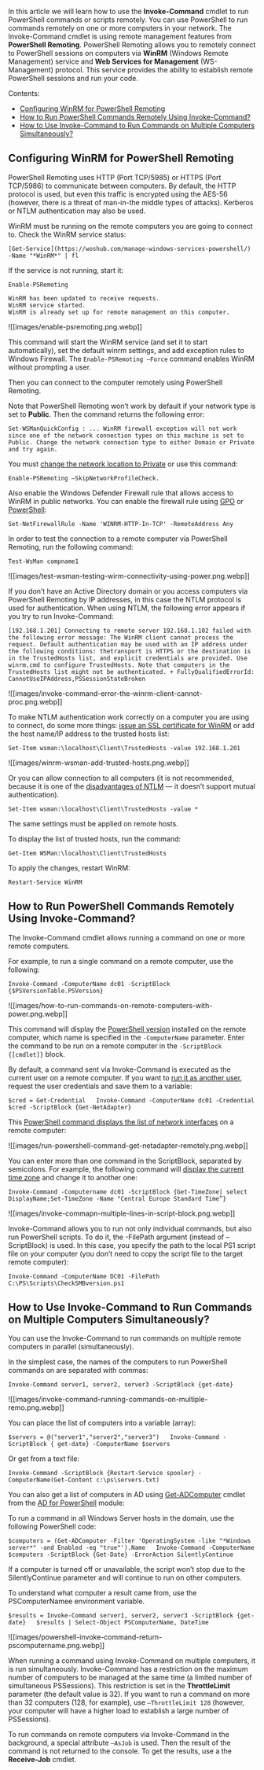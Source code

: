 In this article we will learn how to use the **Invoke-Command** cmdlet to run PowerShell commands or scripts remotely. You can use PowerShell to run commands remotely on one or more computers in your network. The Invoke-Command cmdlet is using remote management features from **PowerShell Remoting**. PowerShell Remoting allows you to remotely connect to PowerShell sessions on computers via **WinRM** (Windows Remote Management) service and **Web Services for Management** (WS-Management) protocol. This service provides the ability to establish remote PowerShell sessions and run your code.

Contents:

*   [Configuring WinRM for PowerShell Remoting](https://woshub.com/invoke-command-run-powershell-scripts-remotely/#h2_1)
*   [How to Run PowerShell Commands Remotely Using Invoke-Command?](https://woshub.com/invoke-command-run-powershell-scripts-remotely/#h2_2)
*   [How to Use Invoke-Command to Run Commands on Multiple Computers Simultaneously?](https://woshub.com/invoke-command-run-powershell-scripts-remotely/#h2_3)

Configuring WinRM for PowerShell Remoting
-----------------------------------------

PowerShell Remoting uses HTTP (Port TCP/5985) or HTTPS (Port TCP/5986) to communicate between computers. By default, the HTTP protocol is used, but even this traffic is encrypted using the AES-56 (however, there is a threat of man-in-the middle types of attacks). Kerberos or NTLM authentication may also be used.

WinRM must be running on the remote computers you are going to connect to. Check the WinRM service status:

`[Get-Service](https://woshub.com/manage-windows-services-powershell/) -Name "*WinRM*" | fl`

If the service is not running, start it:

`Enable-PSRemoting`

```
WinRM has been updated to receive requests.
WinRM service started.
WinRM is already set up for remote management on this computer.
```

![[images/enable-psremoting.png.webp]]

This command will start the WinRM service (and set it to start automatically), set the default winrm settings, and add exception rules to Windows Firewall. The `Enable-PSRemoting –Force` command enables WinRM without prompting a user.

Then you can connect to the computer remotely using PowerShell Remoting.

Note that PowerShell Remoting won’t work by default if your network type is set to **Public**. Then the command returns the following error:

```
Set-WSManQuickConfig : ... WinRM firewall exception will not work since one of the network connection types on this machine is set to Public. Change the network connection type to either Domain or Private and try again.
```

You must [change the network location to Private](https://woshub.com/how-to-change-a-network-type-from-public-to-private-in-windows/) or use this command:

`Enable-PSRemoting –SkipNetworkProfileCheck.`

Also enable the Windows Defender Firewall rule that allows access to WinRM in public networks. You can enable the firewall rule using [GPO](https://woshub.com/windows-firewall-settings-group-policy/) or [PowerShell](https://woshub.com/manage-windows-firewall-powershell/):

`Set-NetFirewallRule -Name 'WINRM-HTTP-In-TCP' -RemoteAddress Any`

In order to test the connection to a remote computer via PowerShell Remoting, run the following command:

`Test-WsMan compname1`

![[images/test-wsman-testing-wirm-connectivity-using-power.png.webp]]

If you don’t have an Active Directory domain or you access computers via PowerShell Remoting by IP addresses, in this case the NTLM protocol is used for authentication. When using NTLM, the following error appears if you try to run Invoke-Command:

```
[192.168.1.201] Connecting to remote server 192.168.1.102 failed with the following error message: The WinRM client cannot process the request. Default authentication may be used with an IP address under the following conditions: thetransport is HTTPS or the destination is in the TrustedHosts list, and explicit credentials are provided. Use winrm.cmd to configure TrustedHosts. Note that computers in the TrustedHosts list might not be authenticated. + FullyQualifiedErrorId: CannotUseIPAddress,PSSessionStateBroken
```

![[images/invoke-command-error-the-winrm-client-cannot-proc.png.webp]]

To make NTLM authentication work correctly on a computer you are using to connect, do some more things: [issue an SSL certificate for WinRM](https://woshub.com/powershell-remoting-over-https/) or add the host name/IP address to the trusted hosts list:

`Set-Item wsman:\localhost\Client\TrustedHosts -value 192.168.1.201`

![[images/winrm-wsman-add-trusted-hosts.png.webp]]

Or you can allow connection to all computers (it is not recommended, because it is one of the [disadvantages of NTLM](https://woshub.com/disable-ntlm-authentication-windows/) — it doesn’t support mutual authentication).

`Set-Item wsman:\localhost\Client\TrustedHosts -value *`

The same settings must be applied on remote hosts.

To display the list of trusted hosts, run the command:

`Get-Item WSMan:\localhost\Client\TrustedHosts`

To apply the changes, restart WinRM:

`Restart-Service WinRM`

How to Run PowerShell Commands Remotely Using Invoke-Command?
-------------------------------------------------------------

The Invoke-Command cmdlet allows running a command on one or more remote computers.

For example, to run a single command on a remote computer, use the following:

`Invoke-Command -ComputerName dc01 -ScriptBlock {$PSVersionTable.PSVersion}`

![[images/how-to-run-commands-on-remote-computers-with-power.png.webp]]

This command will display the [PowerShell version](https://woshub.com/check-powershell-version-installed/) installed on the remote computer, which name is specified in the `-ComputerName` parameter. Enter the command to be run on a remote computer in the `-ScriptBlock {[cmdlet]}` block.

By default, a command sent via Invoke-Command is executed as the current user on a remote computer. If you want to [run it as another user](https://woshub.com/run-program-as-different-user-windows/), request the user credentials and save them to a variable:

`$cred = Get-Credential   Invoke-Command -ComputerName dc01 -Credential $cred -ScriptBlock {Get-NetAdapter}`

This [PowerShell command displays the list of network interfaces](https://woshub.com/powershell-configure-windows-networking/) on a remote computer:

![[images/run-powershell-command-get-netadapter-remotely.png.webp]]

You can enter more than one command in the ScriptBlock, separated by semicolons. For example, the following command will [display the current time zone](https://woshub.com/how-to-set-timezone-from-command-prompt-in-windows/) and change it to another one:

`Invoke-Command -Computername dc01 -ScriptBlock {Get-TimeZone| select DisplayName;Set-TimeZone -Name "Central Europe Standard Time”}`

![[images/invoke-commapn-multiple-lines-in-script-block.png.webp]]

Invoke-Command allows you to run not only individual commands, but also run PowerShell scripts. To do it, the -FilePath argument (instead of –ScriptBlock) is used. In this case, you specify the path to the local PS1 script file on your computer (you don’t need to copy the script file to the target remote computer):

`Invoke-Command -ComputerName DC01 -FilePath C:\PS\Scripts\CheckSMBversion.ps1`

How to Use Invoke-Command to Run Commands on Multiple Computers Simultaneously?
-------------------------------------------------------------------------------

You can use the Invoke-Command to run commands on multiple remote computers in parallel (simultaneously).

In the simplest case, the names of the computers to run PowerShell commands on are separated with commas:

`Invoke-Command server1, server2, server3 -ScriptBlock {get-date}`

![[images/invoke-command-running-commands-on-multiple-remo.png.webp]]

You can place the list of computers into a variable (array):

`$servers = @("server1","server2","server3")   Invoke-Command -ScriptBlock { get-date} -ComputerName $servers`

Or get from a text file:

`Invoke-Command -ScriptBlock {Restart-Service spooler} -ComputerName(Get-Content c:\ps\servers.txt)`

You can also get a list of computers in AD using [Get-ADComputer](https://woshub.com/get-adcomputer-getting-active-directory-computers-info-via-powershell/) cmdlet from the [AD for PowerShell](https://woshub.com/powershell-active-directory-module/) module:

To run a command in all Windows Server hosts in the domain, use the following PowerShell code:

`$computers = (Get-ADComputer -Filter 'OperatingSystem -like "*Windows server*" -and Enabled -eq "true"').Name   Invoke-Command -ComputerName $computers -ScriptBlock {Get-Date} -ErrorAction SilentlyContinue`

If a computer is turned off or unavailable, the script won’t stop due to the SilentlyContinue parameter and will continue to run on other computers.

To understand what computer a result came from, use the PSComputerNamee environment variable.

`$results = Invoke-Command server1, server2, server3 -ScriptBlock {get-date}   $results | Select-Object PSComputerName, DateTime`

![[images/powershell-invoke-command-return-pscomputername.png.webp]]

When running a command using Invoke-Command on multiple computers, it is run simultaneously. Invoke-Command has a restriction on the maximum number of computers to be managed at the same time (a limited number of simultaneous PSSessions). This restriction is set in the **ThrottleLimit** parameter (the default value is 32). If you want to run a command on more than 32 computers (128, for example), use `–ThrottleLimit 128` (however, your computer will have a higher load to establish a large number of PSSessions).

To run commands on remote computers via Invoke-Command in the background, a special attribute `–AsJob` is used. Then the result of the command is not returned to the console. To get the results, use a the **Receive-Job** cmdlet.